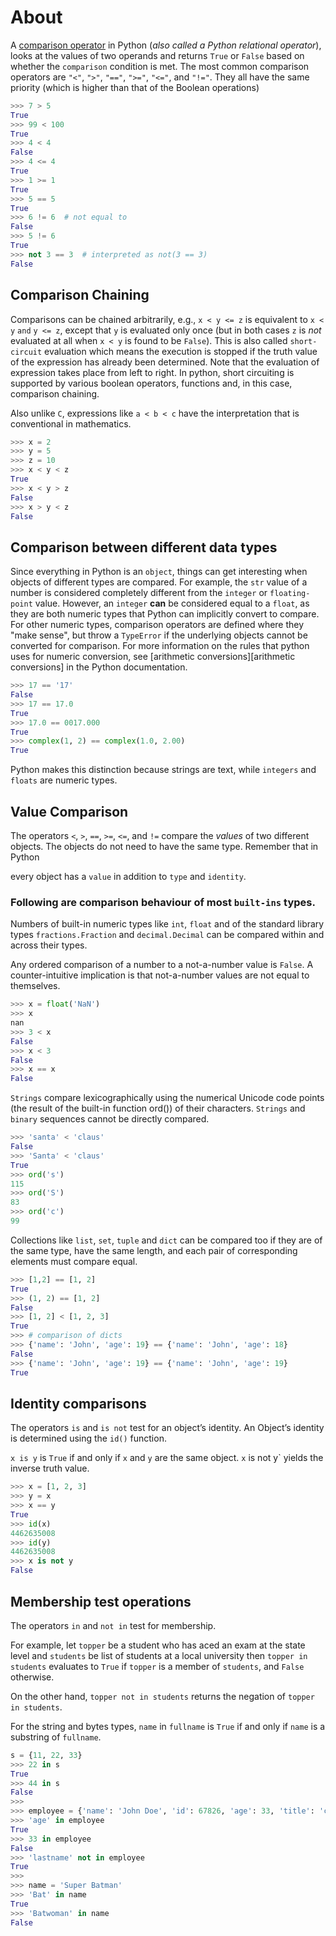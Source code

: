 # About

A [comparison operator][comparisons] in Python (_also called a Python relational operator_), looks at the values of two operands and returns `True` or `False` based on whether the `comparison` condition is met. The most common comparison operators are `"<"`, `">"`, `"=="`, `">="`, `"<="`, and `"!="`. They all have the same priority (which is higher than that of the Boolean operations)

```python
>>> 7 > 5
True
>>> 99 < 100
True
>>> 4 < 4
False
>>> 4 <= 4
True
>>> 1 >= 1
True
>>> 5 == 5
True
>>> 6 != 6  # not equal to
False
>>> 5 != 6
True
>>> not 3 == 3  # interpreted as not(3 == 3)
False
```

## Comparison Chaining

Comparisons can be chained arbitrarily, e.g., `x < y <= z` is equivalent to `x < y` `and` `y <= z`, except that `y` is evaluated only once (but in both cases `z` is _not_ evaluated at all when `x < y` is found to be `False`). This is also called `short-circuit` evaluation which means the execution is stopped if the truth value of the expression has already been determined. Note that the evaluation of expression takes place from left to right. In python, short circuiting is supported by various boolean operators, functions and, in this case, comparison chaining.

Also unlike `C`, expressions like `a < b < c` have the interpretation that is conventional in mathematics.

```python
>>> x = 2
>>> y = 5
>>> z = 10
>>> x < y < z
True
>>> x < y > z
False
>>> x > y < z
False
```

## Comparison between different data types

Since everything in Python is an `object`, things can get interesting when objects of different types are compared. For example, the `str` value of a number is considered completely different from the `integer` or `floating-point` value. However, an `integer` **can** be considered equal to a `float`, as they are both numeric types that Python can implicitly convert to compare. For other numeric types, comparison operators are defined where they "make sense", but throw a `TypeError` if the underlying objects cannot be converted for comparison. For more information on the rules that python uses for numeric conversion, see [arithmetic conversions][arithmetic conversions] in the Python documentation.

```python
>>> 17 == '17'
False
>>> 17 == 17.0
True
>>> 17.0 == 0017.000
True
>>> complex(1, 2) == complex(1.0, 2.00)
True
```

Python makes this distinction because strings are text, while `integers` and `floats` are numeric types.

## Value Comparison

The operators `<`, `>`, `==`, `>=`, `<=`, and `!=` compare the _values_ of two different objects. The objects do not need to have the same type. Remember that in Python

every object has a `value` in addition to `type` and `identity`.

### Following are comparison behaviour of most `built-ins` types.

Numbers of built-in numeric types like `int`, `float` and of the standard library types `fractions.Fraction` and `decimal.Decimal` can be compared within and across their types.

Any ordered comparison of a number to a not-a-number value is `False`. A counter-intuitive implication is that not-a-number values are not equal to themselves.

```python
>>> x = float('NaN')
>>> x
nan
>>> 3 < x
False
>>> x < 3
False
>>> x == x
False
```

`Strings` compare lexicographically using the numerical Unicode code points (the result of the built-in function ord()) of their characters. `Strings` and `binary` sequences cannot be directly compared.

```python
>>> 'santa' < 'claus'
False
>>> 'Santa' < 'claus'
True
>>> ord('s')
115
>>> ord('S')
83
>>> ord('c')
99
```

Collections like `list`, `set`, `tuple` and `dict` can be compared too if they are of the same type, have the same length, and each pair of corresponding elements must compare equal.

```python
>>> [1,2] == [1, 2]
True
>>> (1, 2) == [1, 2]
False
>>> [1, 2] < [1, 2, 3]
True
>>> # comparison of dicts
>>> {'name': 'John', 'age': 19} == {'name': 'John', 'age': 18}
False
>>> {'name': 'John', 'age': 19} == {'name': 'John', 'age': 19}
True
```

## Identity comparisons

The operators `is` and `is not` test for an object’s identity. An Object’s identity is determined using the `id()` function.

`x is y` is `True` if and only if `x` and `y` are the same object. `x` is not y` yields the inverse truth value.

```python
>>> x = [1, 2, 3]
>>> y = x
>>> x == y
True
>>> id(x)
4462635008
>>> id(y)
4462635008
>>> x is not y
False
```

## Membership test operations

The operators `in` and `not in` test for membership.

For example, let `topper` be a student who has aced an exam at the state level and `students` be list of students at a local university then `topper in students` evaluates to `True` if `topper` is a member of `students`, and `False` otherwise.

On the other hand, `topper not in students` returns the negation of `topper in students`.

For the string and bytes types, `name` in `fullname` is `True` if and only if `name` is a substring of `fullname`.

```python
s = {11, 22, 33}
>>> 22 in s
True
>>> 44 in s
False
>>>
>>> employee = {'name': 'John Doe', 'id': 67826, 'age': 33, 'title': 'ceo'}
>>> 'age' in employee
True
>>> 33 in employee
False
>>> 'lastname' not in employee
True
>>>
>>> name = 'Super Batman'
>>> 'Bat' in name
True
>>> 'Batwoman' in name
False
```

[comparisons]: https://docs.python.org/3/library/stdtypes.html?highlight=comparisons#comparisons
[arithmetic conversion]: https://docs.python.org/3/reference/expressions.html?highlight=number%20conversion#arithmetic-conversions
